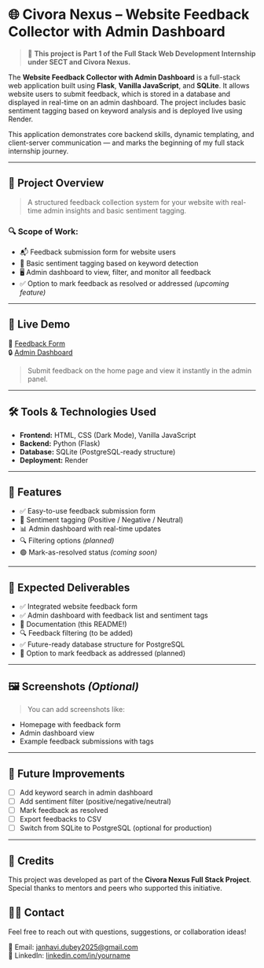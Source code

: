 # 🌐 Civora Nexus – Website Feedback Collector with Admin Dashboard

> 🚀 **This project is Part 1 of the Full Stack Web Development Internship under SECT and Civora Nexus.**

The **Website Feedback Collector with Admin Dashboard** is a full-stack web application built using **Flask**, **Vanilla JavaScript**, and **SQLite**. It allows website users to submit feedback, which is stored in a database and displayed in real-time on an admin dashboard. The project includes basic sentiment tagging based on keyword analysis and is deployed live using Render.

This application demonstrates core backend skills, dynamic templating, and client-server communication — and marks the beginning of my full stack internship journey.

---

## 📝 Project Overview

> A structured feedback collection system for your website with real-time admin insights and basic sentiment tagging.

### 🔍 Scope of Work:
- 📬 Feedback submission form for website users
- 🧠 Basic sentiment tagging based on keyword detection
- 🖥️ Admin dashboard to view, filter, and monitor all feedback
- ✅ Option to mark feedback as resolved or addressed *(upcoming feature)*

---

## 🚀 Live Demo

🔗 [Feedback Form](https://website-feedback-1.onrender.com)  
🔒 [Admin Dashboard](https://website-feedback-1.onrender.com/admin)

> Submit feedback on the home page and view it instantly in the admin panel.

---

## 🛠️ Tools & Technologies Used

- **Frontend:** HTML, CSS (Dark Mode), Vanilla JavaScript
- **Backend:** Python (Flask)
- **Database:** SQLite (PostgreSQL-ready structure)
- **Deployment:** Render

---

## 🎯 Features

- ✅ Easy-to-use feedback submission form
- 🧠 Sentiment tagging (Positive / Negative / Neutral)
- 📊 Admin dashboard with real-time updates
- 🔍 Filtering options *(planned)*
- 🟢 Mark-as-resolved status *(coming soon)*
---


## 🧩 Expected Deliverables

- ✅ Integrated website feedback form  
- ✅ Admin dashboard with feedback list and sentiment tags  
- 📄 Documentation (this README!)  
- 🔍 Feedback filtering (to be added)  
- ✅ Future-ready database structure for PostgreSQL  
- 🔄 Option to mark feedback as addressed (planned)

---

## 🖼️ Screenshots *(Optional)*

> You can add screenshots like:
- Homepage with feedback form
- Admin dashboard view
- Example feedback submissions with tags

---
## 🔮 Future Improvements

- [ ] Add keyword search in admin dashboard
- [ ] Add sentiment filter (positive/negative/neutral)
- [ ] Mark feedback as resolved
- [ ] Export feedbacks to CSV
- [ ] Switch from SQLite to PostgreSQL (optional for production)

---
## 🙏 Credits

This project was developed as part of the **Civora Nexus Full Stack Project**. Special thanks to mentors and peers who supported this initiative.

## 🙋‍♀️ Contact

Feel free to reach out with questions, suggestions, or collaboration ideas!

📧 Email: janhavi.dubey2025@gmail.com  
🔗 LinkedIn: [linkedin.com/in/yourname](https://www.linkedin.com/in/yourname)








